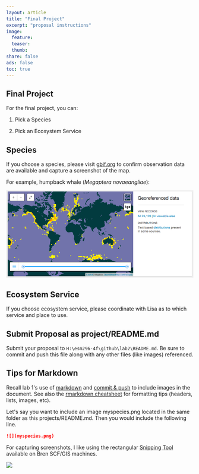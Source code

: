 ```yaml
---
layout: article
title: "Final Project"
excerpt: "proposal instructions"
image:
  feature:
  teaser:
  thumb:
share: false
ads: false
toc: true
---
```


## Final Project

For the final project, you can:

1. Pick a Species

1. Pick an Ecosystem Service

## Species

If you choose a species, please visit [gbif.org](http://www.gbif.org) to confirm observation data are available and capture a screenshot of the map.

For example, humpback whale (_Megaptera novaeangliae_):

![](../wk1/img/gbif_humpback_whale.png)

## Ecosystem Service

If you choose ecosystem service, please coordinate with Lisa as to which service and place to use.

## Submit Proposal as project/README.md

Submit your proposal to `H:\esm296-4f\github\lab2\README.md`. Be sure to commit and push this file along with any other files (like images) referenced.

## Tips for Markdown

Recall lab 1's use of [markdown](https://rawgit.com/ucsb-bren/esm296-4f/master/wk1/lab1.html#report-in-markdown) and [commit & push](https://rawgit.com/ucsb-bren/esm296-4f/master/wk1/lab1.html#git-commit-and-push-from-rstudio) to include images in the document. See also the [rmarkdown cheatsheet](https://github.com/ucsb-bren/esm296-4f/blob/master/wk1/rmarkdown_cheatsheet.pdf?raw=true) for formatting tips (headers, lists, images, etc).

Let's say you want to include an image myspecies.png located in the same folder as this projects/README.md. Then you would include the following line.

```markdown
![](myspecies.png)
```

For capturing screenshots, I like using the rectangular [Snipping Tool](http://windows.microsoft.com/en-us/windows/use-snipping-tool-capture-screen-shots#1TC=windows-7) available on Bren SCF/GIS machines.

![](http://res2.windows.microsoft.com/resbox/en/windows%207/main/05a2c2f6-690d-4887-86c9-2d64b1322553_46.jpg)
